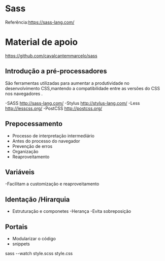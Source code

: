 # Sass
Referência:https://sass-lang.com/

# Material de apoio
https://github.com/cavalcantemmarcelo/sass

## Introdução  a pré-processadores
São ferramentas utilizadas para aumentar a produtividade no desenvolvimento CSS,mantendo a compatibilidade entre as versões do CSS nos navegadores .

-SASS http://sass-lang.com/
-Stylus http://stylus-lang.com/
-Less http://lesscss.org/
-PostCSS http://postcss.org/

## Prepocessamento
- Processo de interpretação intermediário
- Antes do processo do navegador
- Prevenção de erros
- Organização
- Reaproveitamento

## Variáveis
-Facilitam a customização e reaproveitamento

## Identação /Hirarquia
- Estruturação e componetes 
-Herança
-Evita sobreposição

## Portais 
- Modularizar o código
- snippets

sass --watch style.scss style.css